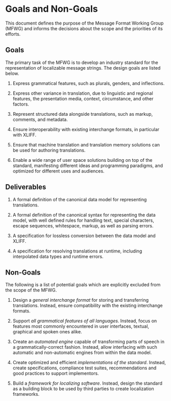 # Goals and Non-Goals

This document defines the purpose of the Message Format Working Group (MFWG)
and informs the decisions about the scope and the priorities of its efforts.

## Goals

The primary task of the MFWG is to develop an industry standard for the
representation of localizable message strings. The design goals are listed
below.

 1. Express grammatical features, such as plurals, genders, and inflections.

 2. Express other variance in translation, due to linguistic and regional
    features, the presentation media, context, circumstance, and other factors.

 3. Represent structured data alongside translations, such as markup, comments,
    and metadata.

 4. Ensure interoperability with existing interchange formats, in particular
    with XLIFF.

 5. Ensure that machine translation and translation memory solutions can be
    used for authoring translations.

 6. Enable a wide range of user space solutions building on top of the
    standard, manifesting different ideas and programming paradigms, and
    optimized for different uses and audiences.


## Deliverables

 1. A formal definition of the canonical data model for representing
    translations.

 2. A formal definition of the canonical syntax for representing the data
    model, with well defined rules for handling text, special characters,
    escape sequences, whitespace, markup, as well as parsing errors.

 3. A specification for lossless conversion between the data model and XLIFF.

 4. A specification for resolving translations at runtime, including
    interpolated data types and runtime errors.


## Non-Goals

The following is a list of potential goals which are explicitly excluded from
the scope of the MFWG.

 1. Design a _general interchange format_ for storing and transferring
    translations. Instead, ensure compatibility with the existing interchange
    formats.

 2. Support _all grammatical features of all languages_. Instead, focus on
    features most commonly encountered in user interfaces, textual, graphical
    and spoken ones alike.

 3. Create an _automated engine_ capable of transforming parts of speech in
    a grammatically-correct fashion. Instead, allow interfacing with such
    automatic and non-automatic engines from within the data model.

 4. Create optimized and efficient _implementations of the standard_.  Instead,
    create specifications, compliance test suites, recommendations and good
    practices to support implementors.

 5. Build a _framework for localizing software_. Instead, design the standard
    as a building block to be used by third parties to create localization
    frameworks.
